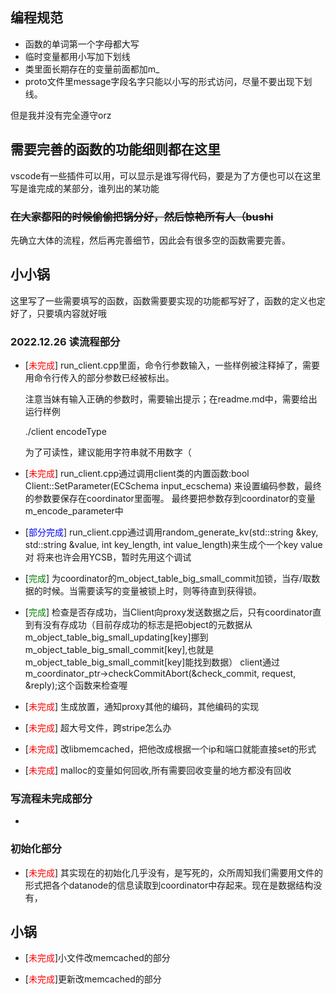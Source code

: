 ## 编程规范
* 函数的单词第一个字母都大写
* 临时变量都用小写加下划线
* 类里面长期存在的变量前面都加m_
* proto文件里message字段名字只能以小写的形式访问，尽量不要出现下划线。

但是我并没有完全遵守orz
## 需要完善的函数的功能细则都在这里
vscode有一些插件可以用，可以显示是谁写得代码，要是为了方便也可以在这里写是谁完成的某部分，谁列出的某功能
### ~~在大家都阳的时候偷偷把锅分好，然后惊艳所有人（bushi~~
先确立大体的流程，然后再完善细节，因此会有很多空的函数需要完善。
## 小小锅
这里写了一些需要填写的函数，函数需要要实现的功能都写好了，函数的定义也定好了，只要填内容就好哦

### 2022.12.26 读流程部分
* [<font color=Red>未完成</font>] run_client.cpp里面，命令行参数输入，一些样例被注释掉了，需要用命令行传入的部分参数已经被标出。

    注意当妹有输入正确的参数时，需要输出提示；在readme.md中，需要给出运行样例

    ./client encodeType

    为了可读性，建议能用字符串就不用数字（
* [<font color=Red>未完成</font>] run_client.cpp通过调用client类的内置函数:bool Client::SetParameter(ECSchema input_ecschema)
        来设置编码参数，最终的参数要保存在coordinator里面喔。
        最终要把参数存到coordinator的变量m_encode_parameter中
* [<font color=Blue>部分完成</font>] run_client.cpp通过调用random_generate_kv(std::string &key, std::string &value,
                                     int key_length, int value_length)来生成个一个key value对
            将来也许会用YCSB，暂时先用这个调试
* [<font color=Green>完成</font>] 为coordinator的m_object_table_big_small_commit加锁，当存/取数据的时候。当需要读写的变量被锁上时，则等待直到获得锁。

* [<font color=Green>完成</font>] 检查是否存成功，当Client向proxy发送数据之后，只有coordinator直到有没有存成功（目前存成功的标志是把object的元数据从m_object_table_big_small_updating[key]挪到m_object_table_big_small_commit[key],也就是m_object_table_big_small_commit[key]能找到数据）
client通过m_coordinator_ptr->checkCommitAbort(&check_commit, request, &reply);这个函数来检查喔

* [<font color=Red>未完成</font>] 生成放置，通知proxy其他的编码，其他编码的实现

* [<font color=Red>未完成</font>] 超大号文件，跨stripe怎么办

* [<font color=Red>未完成</font>] 改libmemcached，把他改成根据一个ip和端口就能直接set的形式

* [<font color=Red>未完成</font>] malloc的变量如何回收,所有需要回收变量的地方都没有回收
### 写流程未完成部分
* 
### 初始化部分
* [<font color=Red>未完成</font>] 其实现在的初始化几乎没有，是写死的，众所周知我们需要用文件的形式把各个datanode的信息读取到coordinator中存起来。现在是数据结构没有，
## 小锅
* [<font color=Red>未完成</font>]小文件改memcached的部分

* [<font color=Red>未完成</font>]更新改memcached的部分





